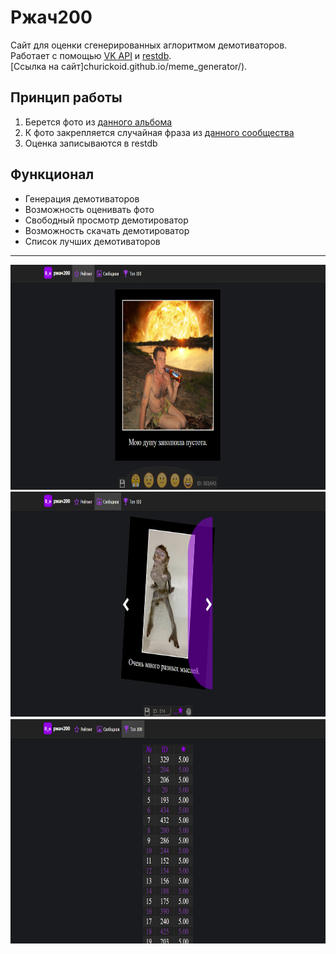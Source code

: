 # Ржач200
Сайт для оценки сгенерированных аглоритмом демотиваторов.<br>
Работает с помощью [VK API](https://dev.vk.com/reference) и [restdb](https://restdb.io/).<br>
[Ссылка на сайт]churickoid.github.io/meme_generator/).

Принцип работы
---------------
1) Берется фото из [данного альбома](https://vk.com/album514918087_284198610)
2) К фото закрепляется случайная фраза из [данного сообщества](https://vk.com/four_words_ofic)
3) Оценка записываются в restdb

Функционал
-----------
* Генерация демотиваторов
* Возможность оценивать фото
* Свободный просмотр демотироватор
* Возможность скачать демотироватор
* Список лучших демотиваторов

-----------
<img src="screenshots/1.png" height="360"><img src="screenshots/2.png" height="360"> <img src="screenshots/3.png" height="360">



